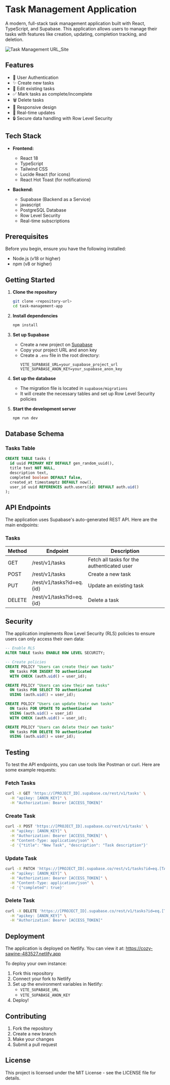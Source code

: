 # Task Management Application

A modern, full-stack task management application built with React, TypeScript, and Supabase. This application allows users to manage their tasks with features like creation, updating, completion tracking, and deletion.

![Task Management URL_Site](https://cozy-sawine-483527.netlify.app/)

## Features

- 🔐 User Authentication
- ✨ Create new tasks
- 📝 Edit existing tasks
- ✅ Mark tasks as complete/incomplete
- 🗑️ Delete tasks
- 📱 Responsive design
- 🎯 Real-time updates
- 🔒 Secure data handling with Row Level Security

## Tech Stack

- **Frontend:**
  - React 18
  - TypeScript
  - Tailwind CSS
  - Lucide React (for icons)
  - React Hot Toast (for notifications)

- **Backend:**
  - Supabase (Backend as a Service)
  - javascript
  - PostgreSQL Database
  - Row Level Security
  - Real-time subscriptions

## Prerequisites

Before you begin, ensure you have the following installed:
- Node.js (v18 or higher)
- npm (v8 or higher)

## Getting Started

1. **Clone the repository**
   ```bash
   git clone <repository-url>
   cd task-management-app
   ```

2. **Install dependencies**
   ```bash
   npm install
   ```

3. **Set up Supabase**
   - Create a new project on [Supabase](https://supabase.com)
   - Copy your project URL and anon key
   - Create a `.env` file in the root directory:
     ```env
     VITE_SUPABASE_URL=your_supabase_project_url
     VITE_SUPABASE_ANON_KEY=your_supabase_anon_key
     ```

4. **Set up the database**
   - The migration file is located in `supabase/migrations`
   - It will create the necessary tables and set up Row Level Security policies

5. **Start the development server**
   ```bash
   npm run dev
   ```

## Database Schema

### Tasks Table
```sql
CREATE TABLE tasks (
  id uuid PRIMARY KEY DEFAULT gen_random_uuid(),
  title text NOT NULL,
  description text,
  completed boolean DEFAULT false,
  created_at timestamptz DEFAULT now(),
  user_id uuid REFERENCES auth.users(id) DEFAULT auth.uid()
);
```

## API Endpoints

The application uses Supabase's auto-generated REST API. Here are the main endpoints:

### Tasks

| Method | Endpoint | Description |
|--------|----------|-------------|
| GET    | /rest/v1/tasks | Fetch all tasks for the authenticated user |
| POST   | /rest/v1/tasks | Create a new task |
| PUT    | /rest/v1/tasks?id=eq.{id} | Update an existing task |
| DELETE | /rest/v1/tasks?id=eq.{id} | Delete a task |

## Security

The application implements Row Level Security (RLS) policies to ensure users can only access their own data:

```sql
-- Enable RLS
ALTER TABLE tasks ENABLE ROW LEVEL SECURITY;

-- Create policies
CREATE POLICY "Users can create their own tasks"
  ON tasks FOR INSERT TO authenticated
  WITH CHECK (auth.uid() = user_id);

CREATE POLICY "Users can view their own tasks"
  ON tasks FOR SELECT TO authenticated
  USING (auth.uid() = user_id);

CREATE POLICY "Users can update their own tasks"
  ON tasks FOR UPDATE TO authenticated
  USING (auth.uid() = user_id)
  WITH CHECK (auth.uid() = user_id);

CREATE POLICY "Users can delete their own tasks"
  ON tasks FOR DELETE TO authenticated
  USING (auth.uid() = user_id);
```

## Testing

To test the API endpoints, you can use tools like Postman or curl. Here are some example requests:

### Fetch Tasks
```bash
curl -X GET 'https://[PROJECT_ID].supabase.co/rest/v1/tasks' \
  -H "apikey: [ANON_KEY]" \
  -H "Authorization: Bearer [ACCESS_TOKEN]"
```

### Create Task
```bash
curl -X POST 'https://[PROJECT_ID].supabase.co/rest/v1/tasks' \
  -H "apikey: [ANON_KEY]" \
  -H "Authorization: Bearer [ACCESS_TOKEN]" \
  -H "Content-Type: application/json" \
  -d '{"title": "New Task", "description": "Task description"}'
```

### Update Task
```bash
curl -X PATCH 'https://[PROJECT_ID].supabase.co/rest/v1/tasks?id=eq.[TASK_ID]' \
  -H "apikey: [ANON_KEY]" \
  -H "Authorization: Bearer [ACCESS_TOKEN]" \
  -H "Content-Type: application/json" \
  -d '{"completed": true}'
```

### Delete Task
```bash
curl -X DELETE 'https://[PROJECT_ID].supabase.co/rest/v1/tasks?id=eq.[TASK_ID]' \
  -H "apikey: [ANON_KEY]" \
  -H "Authorization: Bearer [ACCESS_TOKEN]"
```

## Deployment

The application is deployed on Netlify. You can view it at: https://cozy-sawine-483527.netlify.app

To deploy your own instance:

1. Fork this repository
2. Connect your fork to Netlify
3. Set up the environment variables in Netlify:
   - `VITE_SUPABASE_URL`
   - `VITE_SUPABASE_ANON_KEY`
4. Deploy!

## Contributing

1. Fork the repository
2. Create a new branch
3. Make your changes
4. Submit a pull request

## License

This project is licensed under the MIT License - see the LICENSE file for details.

